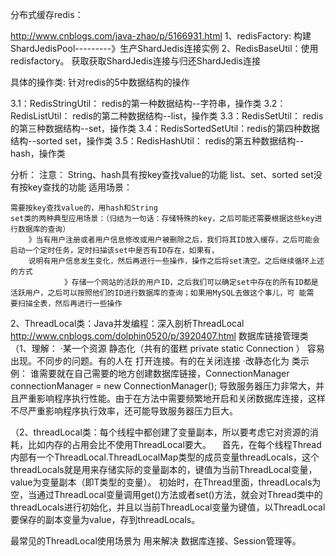 分布式缓存redis：

http://www.cnblogs.com/java-zhao/p/5166931.html
1、redisFactory:
	构建ShardJedisPool---------》生产ShardJedis连接实例
2、RedisBaseUtil：使用redisfactory。
	获取获取ShardJedis连接与归还ShardJedis连接
	
具体的操作类:
	针对redis的5中数据结构的操作
	
3.1：RedisStringUtil：	redis的第一种数据结构--字符串，操作类
3.2：RedisListUtil：		redis的第二种数据结构--list，操作类
3.3：RedisSetUtil：		redis的第三种数据结构--set，操作类
3.4：RedisSortedSetUtil：redis的第四种数据结构--sorted set，操作类
3.5：RedisHashUtil：		redis的第五种数据结构--hash，操作类



分析：
注意：
	String、hash具有按key查找value的功能
	list、set、sorted set没有按key查找的功能
适用场景：

	需要按key查找value的，用hash和String
	set类的两种典型应用场景：（归结为一句话：存储特殊的key，之后可能还需要根据这些key进行数据库的查询）
		》当有用户注册或者用户信息修改或用户被删除之后，我们将其ID放入缓存，之后可能会启动一个定时任务，定时扫描该set中是否有ID存在，如果有，
		说明有用户信息发生变化，然后再进行一些操作，操作之后将set清空。之后继续循环上述的方式
	            》存储一个网站的活跃的用户ID，之后我们可以确定set中存在的所有ID都是活跃用户，之后可以按照他们的ID进行数据库的查询；如果用MySQL去做这个事儿，可 能需 要扫描全表，然后再进行一些操作
	        
	        
2、ThreadLocal类：Java并发编程：深入剖析ThreadLocal
http://www.cnblogs.com/dolphin0520/p/3920407.html
数据库链接管理类
（1、理解：
		·某一个资源 静态化（共有的蛋糕 private static Connection ）
			容易出现。不同步的问题。有的人在 打开连接。有的在关闭连接
		·改静态化为 类示例： 谁需要就在自己需要的地方创建数据库链接，ConnectionManager connectionManager = new ConnectionManager();
			导致服务器压力非常大，并且严重影响程序执行性能。由于在方法中需要频繁地开启和关闭数据库连接，这样不尽严重影响程序执行效率，还可能导致服务器压力巨大。
		
（2、threadLocal类：每个线程中都创建了变量副本，所以要考虑它对资源的消耗，比如内存的占用会比不使用ThreadLocal要大。
　首先，在每个线程Thread内部有一个ThreadLocal.ThreadLocalMap类型的成员变量threadLocals，这个threadLocals就是用来存储实际的变量副本的，键值为当前ThreadLocal变量，value为变量副本（即T类型的变量）。
初始时，在Thread里面，threadLocals为空，当通过ThreadLocal变量调用get()方法或者set()方法，就会对Thread类中的threadLocals进行初始化，并且以当前ThreadLocal变量为键值，以ThreadLocal要保存的副本变量为value，存到threadLocals。

最常见的ThreadLocal使用场景为 用来解决 数据库连接、Session管理等。

	
	